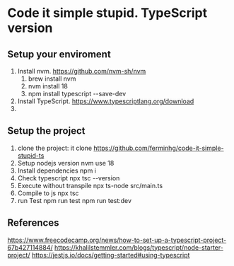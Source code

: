 # Code it simple stupid. TypeScript version

## Setup your enviroment

1. Install nvm. <https://github.com/nvm-sh/nvm>
   1. brew install nvm
   2. nvm install 18
   3. npm install typescript --save-dev
2. Install TypeScript. <https://www.typescriptlang.org/download>
3.

## Setup the project

1. clone the project:
   it clone <https://github.com/ferminhg/code-it-simple-stupid-ts>
2. Setup nodejs version
   nvm use 18
3. Install dependencies
   npm i
4. Check typescript
   npx tsc --version
5. Execute without transpile
   npx ts-node src/main.ts
6. Compile to js
   npx tsc
7. run Test
   npm run test
   npm run test:dev

## References

<https://www.freecodecamp.org/news/how-to-set-up-a-typescript-project-67b427114884/>
<https://khalilstemmler.com/blogs/typescript/node-starter-project/>
<https://jestjs.io/docs/getting-started#using-typescript>
